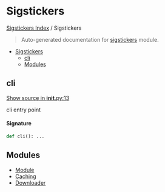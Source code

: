 # Sigstickers

[Sigstickers Index](../README.md#sigstickers-index) /
Sigstickers

> Auto-generated documentation for [sigstickers](../../../sigstickers/__init__.py) module.

- [Sigstickers](#sigstickers)
  - [cli](#cli)
  - [Modules](#modules)

## cli

[Show source in __init__.py:13](../../../sigstickers/__init__.py#L13)

cli entry point

#### Signature

```python
def cli(): ...
```



## Modules

- [Module](./module.md)
- [Caching](./caching.md)
- [Downloader](./downloader.md)